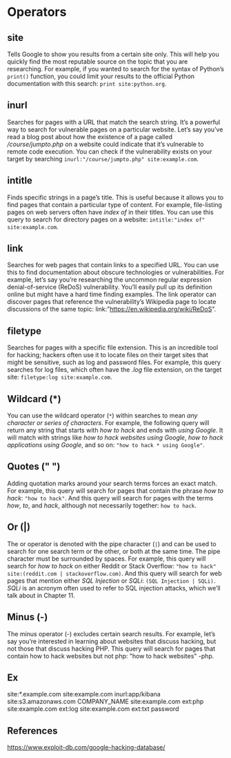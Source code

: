 # Operators

## site

Tells Google to show you results from a certain site only. This will help you quickly find the most reputable source on the topic that you are researching. For example, if you wanted to search for the syntax of Python’s `print()` function, you could limit your results to the official Python documentation with this search: `print site:python.org`.

## inurl

Searches for pages with a URL that match the search string. It’s a powerful way to search for vulnerable pages on a particular website. Let’s say you’ve read a blog post about how the existence of a page called */course/jumpto.php* on a website could indicate that it’s vulnerable to remote code execution. You can check if the vulnerability exists on your target by searching `inurl:"/course/jumpto.php" site:example.com`.

## intitle

Finds specific strings in a page’s title. This is useful because it allows you to find pages that contain a particular type of content. For example, file-listing pages on web servers often have *index of* in their titles. You can use this query to search for directory pages on a website: `intitle:"index of" site:example.com`*.*

## link

Searches for web pages that contain links to a specified URL. You can use this to find documentation about obscure technologies or vulnerabilities. For example, let’s say you’re researching the uncommon regular expression denial-of-service (ReDoS) vulnerability. You’ll easily pull up its definition online but might have a hard time finding examples. The link operator can discover pages that reference the vulnerability’s Wikipedia page to locate discussions of the same topic: link:"https://en.wikipedia.org/wiki/ReDoS".

## filetype

Searches for pages with a specific file extension. This is an incredible tool for hacking; hackers often use it to locate files on their target sites that might be sensitive, such as log and password files. For example, this query searches for log files, which often have the *.log* file extension, on the target site: `filetype:log site:example.com`.

## Wildcard (*)

You can use the wildcard operator (`*`) within searches to mean *any character or series of characters*. For example, the following query will return any string that starts with *how to hack* and ends with *using Google*. It will match with strings like *how to hack websites using Google*, *how to hack applications using Google*, and so on: `"how to hack * using Google"`.

## Quotes (" ")

Adding quotation marks around your search terms forces an exact match. For example, this query will search for pages that contain the phrase *how to hack*: `"how to hack"`. And this query will search for pages with the terms *how*, *to*, and *hack*, although not necessarily together: `how to hack`.

## Or (|)

The or operator is denoted with the pipe character (`|`) and can be used to search for one search term or the other, or both at the same time. The pipe character must be surrounded by spaces. For example, this query will search for *how to hack* on either Reddit or Stack Overflow: `"how to hack" site:(reddit.com | stackoverflow.com)`. And this query will search for web pages that mention either *SQL Injection* or *SQLi*: `(SQL Injection | SQLi)`. *SQLi* is an acronym often used to refer to SQL injection attacks, which we’ll talk about in Chapter 11.

## Minus (-)

The minus operator (-) excludes certain search results. For example, let’s say you’re interested in learning about websites that discuss hacking, but not those that discuss hacking PHP. This query will search for pages that contain how to hack websites but not php: "how to hack websites" -php.

## Ex

site:\*.example.com
site:example.com inurl:app/kibana
site:s3.amazonaws.com COMPANY_NAME
site:example.com ext:php
site:example.com ext:log
site:example.com ext:txt password

## References

<https://www.exploit-db.com/google-hacking-database/>
